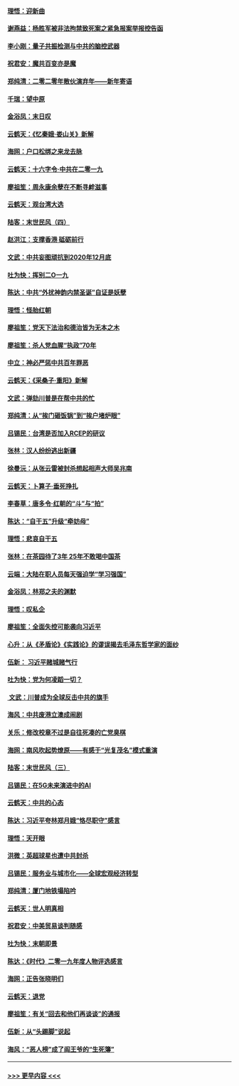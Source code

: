 #### [理悟：迎新曲](../pages/nsc993/n11761152.md?t=01020711) 
#### [谢燕益：杨胜军被非法拘禁致死案之紧急报案举报控告函](../pages/nsc993/n11756134.md?t=01020711) 
#### [李小刚：量子共振检测与中共的脑控武器](../pages/nsc993/n11754518.md?t=01020711) 
#### [祝君安：魔共百变亦是魔](../pages/nsc993/n11754469.md?t=01020711) 
#### [郑纯清：二零二零年散伙演弃年——新年寄语](../pages/nsc993/n11754195.md?t=01020711) 
#### [千瑞：望中原](../pages/nsc993/n11754159.md?t=01020711) 
#### [金浴凤：末日叹](../pages/nsc993/n11752359.md?t=01020711) 
#### [云鹤天：《忆秦娥‧娄山关》新解](../pages/nsc993/n11752348.md?t=01020711) 
#### [海网：户口松绑之来龙去脉](../pages/nsc993/n11752328.md?t=01020711) 
#### [云鹤天：十六字令‧中共在二零一九](../pages/nsc993/n11752305.md?t=01020711) 
#### [廖祖笙：周永康余孽在不断寻衅滋事](../pages/nsc993/n11751013.md?t=01020711) 
#### [云鹤天：观台湾大选](../pages/nsc993/n11751007.md?t=01020711) 
#### [陆客：末世民风（四）](../pages/nsc993/n11749203.md?t=01020711) 
#### [赵洪江：支撑香港 砥砺前行](../pages/nsc993/n11748482.md?t=01020711) 
#### [文武：中共妄图顽抗到2020年12月底](../pages/nsc993/n11748446.md?t=01020711) 
#### [吐为快：挥别二O一九](../pages/nsc993/n11748411.md?t=01020711) 
#### [陈达：中共“外扰神韵内禁圣诞”自证是妖孽](../pages/nsc993/n11748226.md?t=01020711) 
#### [理悟：怪胎红朝](../pages/nsc993/n11748206.md?t=01020711) 
#### [廖祖笙：党天下法治和德治皆为无本之木](../pages/nsc993/n11748135.md?t=01020711) 
#### [廖祖笙：杀人党血腥“执政”70年](../pages/nsc993/n11745144.md?t=01020711) 
#### [中立：神必严惩中共百年罪恶](../pages/nsc993/n11744970.md?t=01020711) 
#### [云鹤天：《采桑子‧重阳》新解](../pages/nsc993/n11744948.md?t=01020711) 
#### [文武：弹劾川普是在帮中共的忙](../pages/nsc993/n11744758.md?t=01020711) 
#### [郑纯清：从“挨门砸饭锅”到“挨户堵炉眼”](../pages/nsc993/n11744745.md?t=01020711) 
#### [吕锡民：台湾是否加入RCEP的研议](../pages/nsc993/n11744701.md?t=01020711) 
#### [张林：汉人纷纷逃出新疆](../pages/nsc993/n11743530.md?t=01020711) 
#### [徐曼沅：从张云雷被封杀想起相声大师吴兆南](../pages/nsc993/n11741816.md?t=01020711) 
#### [云鹤天：卜算子‧垂死挣扎](../pages/nsc993/n11739956.md?t=01020711) 
#### [李春草：唐多令‧红朝的“斗”与“拍”](../pages/nsc993/n11739830.md?t=01020711) 
#### [陈达：“自干五”升级“牵妨母”](../pages/nsc993/n11739724.md?t=01020711) 
#### [理悟：悲哀自干五](../pages/nsc993/n11739547.md?t=01020711) 
#### [张林：在茶园待了3年 25年不敢喝中国茶](../pages/nsc993/n11739240.md?t=01020711) 
#### [云端：大陆在职人员每天强迫学“学习强国”](../pages/nsc993/n11738735.md?t=01020711) 
#### [金浴凤：林郑之夫的渊默](../pages/nsc993/n11737735.md?t=01020711) 
#### [理悟：叹私企](../pages/nsc993/n11737715.md?t=01020711) 
#### [廖祖笙：全面失控可能袭向习近平](../pages/nsc993/n11737704.md?t=01020711) 
#### [心升：从《矛盾论》《实践论》的谬误揭去毛泽东哲学家的面纱](../pages/nsc993/n11736962.md?t=01020711) 
#### [伍新： 习近平赌城赌气行](../pages/nsc993/n11736929.md?t=01020711) 
#### [吐为快：党为何凌蹈一切？](../pages/nsc993/n11736915.md?t=01020711) 
#### [ 文武：川普成为全球反击中共的旗手](../pages/nsc993/n11736882.md?t=01020711) 
#### [海风：中共废港立澳成闹剧](../pages/nsc993/n11735857.md?t=01020711) 
#### [关乐：修改校章不过是自往死凑的亡党臭棋](../pages/nsc993/n11735097.md?t=01020711) 
#### [海网：南风吹起势燎原——有感于“光复茂名”模式重演](../pages/nsc993/n11732308.md?t=01020711) 
#### [陆客：末世民风（三）](../pages/nsc993/n11732211.md?t=01020711) 
#### [吕锡民：在5G未来演进中的AI](../pages/nsc993/n11730010.md?t=01020711) 
#### [云鹤天：中共的心态](../pages/nsc993/n11729906.md?t=01020711) 
#### [陈达：习近平夸林郑月娥“恪尽职守”感言](../pages/nsc993/n11729881.md?t=01020711) 
#### [理悟：天开眼](../pages/nsc993/n11729699.md?t=01020711) 
#### [洪微：英超球星也遭中共封杀](../pages/nsc993/n11727243.md?t=01020711) 
#### [吕锡民：服务业与城市化——全球宏观经济转型](../pages/nsc993/n11725845.md?t=01020711) 
#### [郑纯清：厦门地铁塌陷吟](../pages/nsc993/n11725813.md?t=01020711) 
#### [云鹤天：世人明真相](../pages/nsc993/n11725621.md?t=01020711) 
#### [祝君安：中美贸易谈判随感](../pages/nsc993/n11725609.md?t=01020711) 
#### [吐为快：末朝即景](../pages/nsc993/n11723365.md?t=01020711) 
#### [陈达：《时代》二零一九年度人物评选感言](../pages/nsc993/n11723337.md?t=01020711) 
#### [海网：正告张晓明们](../pages/nsc993/n11723228.md?t=01020711) 
#### [云鹤天：退党](../pages/nsc993/n11723056.md?t=01020711) 
#### [廖祖笙：有关“回去和他们再谈谈”的通报](../pages/nsc993/n11722442.md?t=01020711) 
#### [伍新：从“头踢脚”说起](../pages/nsc993/n11722429.md?t=01020711) 
#### [海风：“恶人榜”成了阎王爷的“生死簿”](../pages/nsc993/n11722272.md?t=01020711) 

----
#### [ >>> 更早内容 <<< ](../indexes/nsc993-earlier.md)
